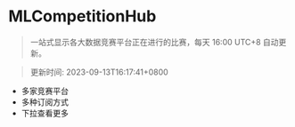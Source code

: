 # MLCompetitionHub

> 一站式显示各大数据竞赛平台正在进行的比赛，每天 16:00 UTC+8 自动更新。
  
> 更新时间: 2023-09-13T16:17:41+0800 

* 多家竞赛平台
* 多种订阅方式
* 下拉查看更多